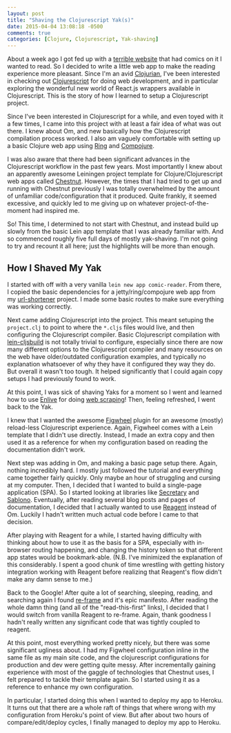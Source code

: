 ```yaml
---
layout: post
title: "Shaving the Clojurescript Yak(s)"
date: 2015-04-04 13:08:18 -0500
comments: true
categories: [Clojure, Clojurescript, Yak-shaving]
---
```


About a week ago I got fed up with a [terrible website][mangafox] that
had comics on it I wanted to read.  So I decided to write a little web
app to make the reading experience more pleasant. Since I'm an avid
[Clojurian][clojure], I've been interested in checking out
[Clojurescript][cljs] for doing web development, and in particular
exploring the wonderful new world of React.js wrappers available in
Clojurescript. This is the story of how I learned to setup a
Clojurescript project.

[mangafox]: http://mangafox.me/
[clojure]: http://clojure.org/
[cljs]: http://clojure.org/clojurescript

<!--more-->

Since I've been interested in Clojurescript for a while, and even
toyed with it a few times, I came into this project with at least a
fair idea of what was out there. I knew about Om, and new basically
how the Clojurescript compilation process worked. I also am vaguely
comfortable with setting up a basic Clojure web app using [Ring][ring]
and [Compojure][compojure].

[ring]: https://github.com/ring-clojure/ring
[compojure]: https://github.com/weavejester/compojure

I was also aware that there had been significant advances in the
Clojurescript workflow in the past few years. Most importantly I knew
about an apparently awesome Leiningen project template for
Clojure/Clojurescript web apps called [Chestnut][chestnut]. However,
the times that I had tried to get up and running with Chestnut
previously I was totally overwhelmed by the amount of unfamiliar
code/configuration that it produced. Quite frankly, it seemed
excessive, and quickly led to me giving up on whatever
project-of-the-moment had inspired me.

[chestnut]: https://github.com/plexus/chestnut

So! This time, I determined to not start with Chestnut, and instead
build up slowly from the basic Lein app template that I was already
familiar with. And so commenced roughly five full days of mostly
yak-shaving. I'm not going to try and recount it all here; just the
highlights will be more than enough.

## How I Shaved My Yak

I started with off with a very vanilla `lein new app
comic-reader`. From there, I copied the basic dependencies for a
jetty/ring/compojure web app from my [url-shortener][shorturl]
project. I made some basic routes to make sure everything was working
correctly.

[shorturl]: https://github.com/RadicalZephyr/url-shortener

Next came adding Clojurescript into the project. This meant setuping
the `project.clj` to point to where the `*.cljs` files would live, and
then configuring the Clojurescript compiler.  Basic Clojurescript
compilation with [lein-cljsbuild][cljsbuild] is not totally trivial to
configure, especially since there are now many different options to
the Clojurescript compiler and many resources on the web have
older/outdated configuration examples, and typically no explanation
whatsoever of why they have it configured they way they do. But
overall it wasn't too tough. It helped significantly that I could
again copy setups I had previously found to work.

[cljsbuild]: https://github.com/emezeske/lein-cljsbuild

At this point, I was sick of shaving Yaks for a moment so I went and
learned how to use [Enlive][enlive] for doing
[web scraping][en-scrape]! Then, feeling refreshed, I went back to the
Yak.

[enlive]: https://github.com/cgrand/enlive
[en-scrape]: https://github.com/swannodette/enlive-tutorial#an-introduction-to-enlive

I knew that I wanted the awesome [Figwheel][fig] plugin for an awesome
(mostly) reload-less Clojurescript experience. Again, Figwheel comes
with a Lein template that I didn't use directly. Instead, I made an
extra copy and then used it as a reference for when my configuration
based on reading the documentation didn't work.

[fig]: https://github.com/bhauman/lein-figwheel

Next step was adding in Om, and making a basic page setup
there. Again, nothing incredibly hard. I mostly just followed the
tutorial and everything came together fairly quickly. Only maybe an
hour of struggling and cursing at my computer. Then, I decided that I
wanted to build a single-page application (SPA). So I started looking
at libraries like [Secretary][secretary] and
[Sablono][sablono]. Eventually, after reading several blog posts and
pages of documentation, I decided that I actually wanted to use
[Reagent][reagent] instead of Om. Luckily I hadn't written much actual
code before I came to that decision.

[secretary]: https://github.com/gf3/secretary
[sablono]: https://github.com/r0man/sablono
[reagent]: https://github.com/reagent-project/reagent

After playing with Reagent for a while, I started having difficulty
with thinking about how to use it as the basis for a SPA, especially
with in-browser routing happening, and changing the history token so
that different app states would be bookmark-able. (N.B. I've minimized
the explanation of this considerably. I spent a good chunk of time
wrestling with getting history integration working with Reagent before
realizing that Reagent's flow didn't make any damn sense to me.)

Back to the Google! After quite a lot of searching, sleeping, reading,
and searching again I found [re-frame][re-frame] and it's epic
manifesto. After reading the whole damn thing (and all of the
"read-this-first" links), I decided that I would switch from vanilla
Reagent to re-frame. Again, thank goodness I hadn't really written any
significant code that was tightly coupled to reagent.

[re-frame]: https://github.com/Day8/re-frame

At this point, most everything worked pretty nicely, but there was
some significant ugliness about. I had my Figwheel configuration
inline in the same file as my main site code, and the clojurescript
configurations for production and dev were getting quite messy. After
incrementally gaining experience with most of the gaggle of
technologies that Chestnut uses, I felt prepared to tackle their
template again. So I started using it as a reference to enhance my own
configuration.

In particular, I started doing this when I wanted to deploy my app to
Heroku. It turns out that there are a whole raft of things that where
wrong with my configuration from Heroku's point of view. But after
about two hours of compare/edit/deploy cycles, I finally managed to
deploy my app to Heroku.
